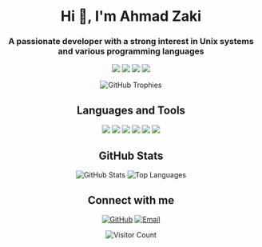 <h1 align="center">Hi 👋, I'm Ahmad Zaki</h1>
<h3 align="center">A passionate developer with a strong interest in Unix systems and various programming languages</h3>

<p align="center">
  <img src="https://img.shields.io/badge/OS-Linux-blue?style=flat-square&logo=linux&logoColor=white" />
  <img src="https://img.shields.io/badge/Shell-Bash-4EAA25?style=flat-square&logo=gnu-bash&logoColor=white" />
  <img src="https://img.shields.io/badge/Editor-VS%20Code-blue?style=flat-square&logo=visual-studio-code&logoColor=white" />
  <img src="https://img.shields.io/badge/Editor-Neovim-blue?style=flat-square&logo=neovim&logoColor=white" />
</p>

<p align="center">
  <img src="https://github-profile-trophy.vercel.app/?username=ahmadzakiyox&theme=onedark&no-frame=true&no-bg=true&column=7" alt="GitHub Trophies" />
</p>

<h2 align="center">Languages and Tools</h2>
<p align="center">
  <img src="https://img.shields.io/badge/Python-3670A0?style=for-the-badge&logo=python&logoColor=white" />
  <img src="https://img.shields.io/badge/JavaScript-F7DF1E?style=for-the-badge&logo=javascript&logoColor=black" />
  <img src="https://img.shields.io/badge/Node.js-339933?style=for-the-badge&logo=nodedotjs&logoColor=white" />
  <img src="https://img.shields.io/badge/HTML5-E34F26?style=for-the-badge&logo=html5&logoColor=white" />
  <img src="https://img.shields.io/badge/CSS3-1572B6?style=for-the-badge&logo=css3&logoColor=white" />
  <img src="https://img.shields.io/badge/Telegram%20Bot-26A5E4?style=for-the-badge&logo=telegram&logoColor=white" />
</p>

<h2 align="center">GitHub Stats</h2>
<p align="center">
  <img src="https://github-readme-stats.vercel.app/api?username=ahmadzakiyox&show_icons=true&theme=onedark&count_private=true" alt="GitHub Stats" />
  <img src="https://github-readme-stats.vercel.app/api/top-langs/?username=ahmadzakiyox&layout=compact&theme=onedark" alt="Top Languages" />
</p>

<h2 align="center">Connect with me</h2>
<p align="center">
  <a href="https://github.com/ahmadzakiyox" target="_blank"><img src="https://img.shields.io/badge/GitHub-181717?style=for-the-badge&logo=github&logoColor=white" alt="GitHub"></a>
  <a href="mailto:your-email@example.com"><img src="https://img.shields.io/badge/Email-D14836?style=for-the-badge&logo=gmail&logoColor=white" alt="Email"></a>
</p>

<p align="center">
  <img src="https://visitor-badge.glitch.me/badge?page_id=ahmadzakiyox" alt="Visitor Count" />
</p>
